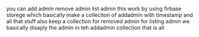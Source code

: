 you can add admin remove admin list admin this work by using firbase storege which basically make a colleciton of addadmin with timestamp and all that stuff also keep a collection for removed admin for listing admin we basically disaply the admin in teh addadmin collection that is all 